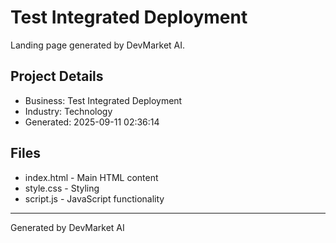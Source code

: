 # Test Integrated Deployment

Landing page generated by DevMarket AI.

## Project Details
- Business: Test Integrated Deployment
- Industry: Technology
- Generated: 2025-09-11 02:36:14

## Files
- index.html - Main HTML content
- style.css - Styling
- script.js - JavaScript functionality

---
Generated by DevMarket AI
